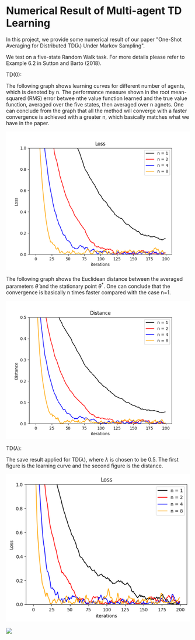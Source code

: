 # Numerical Result of Multi-agent TD Learning

In this project, we provide some numerical result of our paper "One-Shot Averaging for Distributed TD(λ) Under Markov Sampling". 

We test on a five-state Random Walk task. For more details please refer to Example 6.2 in Sutton and Barto (2018). 

TD(0):

The following graph shows learning curves for different number of agents, which is denoted by n. The performance measure shown in the root mean-squared (RMS) error betwee nthe value function learned and the true value function, averaged over the five states, then averaged over n agnets. One can conclude from the graph that all the method will converge with a faster convergence is achieved with a greater n, which basically matches what we have in the paper. 

![](loss_td(0).png)

The following graph shows the Euclidean distance between the averaged parameters $\bar{\theta}$ and the stationary point $\theta^*$. One can conclude that the convergence is basically n times faster compared with the case n=1. 

![](distance_td(0).png)

TD($\lambda$):

The save result applied for TD($\lambda$), where $\lambda$ is chosen to be 0.5. The first figure is the learning curve and the second figure is the distance. 

![](loss_td(lambda).png)

![](diatance_td(lambda).png)
